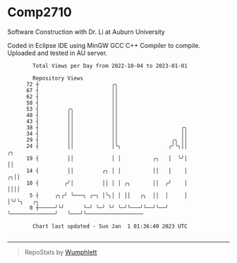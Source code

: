 # Comp2710
Software Construction with Dr. Li at Auburn University

Coded in Eclipse IDE using MinGW GCC C++ Compiler to compile.
Uploaded and tested in AU server.

```
        Total Views per Day from 2022-10-04 to 2023-01-01

        Repository Views
      72 ┼                       ╭╮
      67 ┤                       ││
      62 ┤                       ││
      58 ┤                       ││
      53 ┤         ╭╮            ││
      48 ┤         ││            ││
      43 ┤         ││            ││
      38 ┤         ││            ││                    ╭╮
      34 ┤         ││            ││                    ││
      29 ┤         ││            ││                 ╭╮ ││
      24 ┤         ││            │╰╮               ╭╯╰╮││                ╭╮
      19 ┤         ││            │ │          ╭╮   │  ╰╯│                ││
      14 ┤         ││         ╭╮ │ │          ││   │    │              ╭╮││
      10 ┤        ╭╯│         ││ │ │ ╭╮       ││  ╭╯    │              ││││
       5 ┤     ╭╮╭╯ ╰───╮ ╭─╮ │╰╮│ │ ││   ╭╮  ││  │     │              │╰╯╰╮   ╭╮
       0 ┼─────╯╰╯      ╰─╯ ╰─╯ ╰╯ ╰─╯╰───╯╰──╯╰──╯     ╰──────────────╯   ╰───╯╰──────────────────

        Chart last updated - Sun Jan  1 01:36:40 2023 UTC
        
```

---

> RepoStats by [Wumphlett](https://github.com/Wumphlett)
